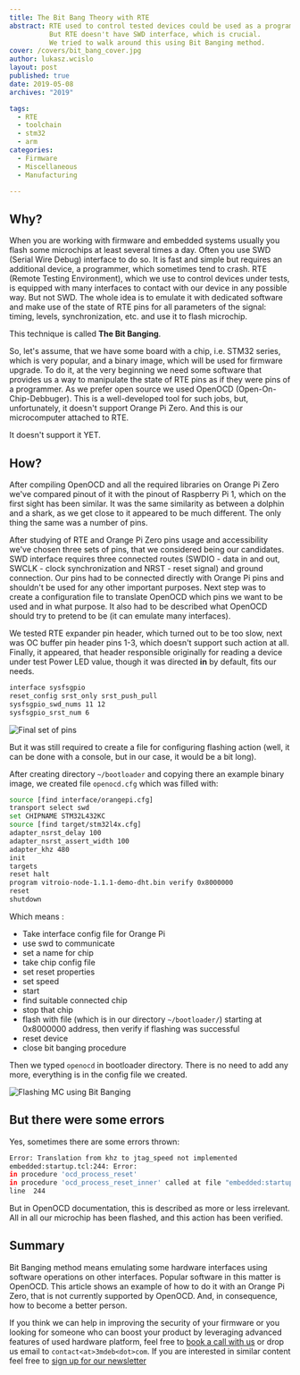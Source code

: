 ```yaml
---
title: The Bit Bang Theory with RTE
abstract: RTE used to control tested devices could be used as a programmer.
          But RTE doesn't have SWD interface, which is crucial.
          We tried to walk around this using Bit Banging method.
cover: /covers/bit_bang_cover.jpg
author: lukasz.wcislo
layout: post
published: true
date: 2019-05-08
archives: "2019"

tags:
  - RTE
  - toolchain
  - stm32
  - arm
categories:
  - Firmware
  - Miscellaneous
  - Manufacturing

---
```


## Why?

When you are working with firmware and embedded systems usually you flash some
microchips at least several times a day. Often you use SWD (Serial Wire Debug)
interface to do so. It is fast and simple but requires an additional device, a
programmer, which sometimes tend to crash. RTE (Remote Testing Environment),
which we use to control devices under tests, is equipped with many interfaces to
contact with our device in any possible way. But not SWD. The whole idea is to
emulate it with dedicated software and make use of the state of RTE pins for all
parameters of the signal: timing, levels, synchronization, etc. and use it to
flash microchip.

This technique is called **The Bit Banging**.

So, let's assume, that we have some board with a chip, i.e. STM32 series, which
is very popular, and a binary image, which will be used for firmware upgrade. To
do it, at the very beginning we need some software that provides us a way to
manipulate the state of RTE pins as if they were pins of a programmer. As we
prefer open source we used OpenOCD (Open-On-Chip-Debbuger). This is a
well-developed tool for such jobs, but, unfortunately, it doesn't support Orange
Pi Zero. And this is our microcomputer attached to RTE.

It doesn't support it YET.

## How?

After compiling OpenOCD and all the required libraries on Orange Pi Zero we've
compared pinout of it with the pinout of Raspberry Pi 1, which on the first
sight has been similar. It was the same similarity as between a dolphin and a
shark, as we get close to it appeared to be much different. The only thing the
same was a number of pins.

After studying of RTE and Orange Pi Zero pins usage and accessibility we've
chosen three sets of pins, that we considered being our candidates. SWD
interface requires three connected routes (SWDIO - data in and out, SWCLK -
clock synchronization and NRST - reset signal) and ground connection. Our pins
had to be connected directly with Orange Pi pins and shouldn't be used for any
other important purposes. Next step was to create a configuration file to
translate OpenOCD which pins we want to be used and in what purpose. It also had
to be described what OpenOCD should try to pretend to be (it can emulate many
interfaces).

We tested RTE expander pin header, which turned out to be too slow, next was OC
buffer pin header pins 1-3, which doesn't support such action at all. Finally,
it appeared, that header responsible originally for reading a device under test
Power LED value, though it was directed **in** by default, fits our needs.

```bash
interface sysfsgpio
reset_config srst_only srst_push_pull
sysfsgpio_swd_nums 11 12
sysfsgpio_srst_num 6
```

![Final set of pins](/img/rte_bang.jpg)

But it was still required to create a file for configuring flashing action
(well, it can be done with a console, but in our case, it would be a bit long).

After creating directory `~/bootloader` and copying there an example binary
image, we created file `openocd.cfg` which was filled with:

```bash
source [find interface/orangepi.cfg]
transport select swd
set CHIPNAME STM32L432KC
source [find target/stm32l4x.cfg]
adapter_nsrst_delay 100
adapter_nsrst_assert_width 100
adapter_khz 480
init
targets
reset halt
program vitroio-node-1.1.1-demo-dht.bin verify 0x8000000
reset
shutdown
```

Which means :

- Take interface config file for Orange Pi
- use swd to communicate
- set a name for chip
- take chip config file
- set reset properties
- set speed
- start
- find suitable connected chip
- stop that chip
- flash with file (which is in our directory `~/bootloader/`) starting at
  0x8000000 address, then verify if flashing was successful
- reset device
- close bit banging procedure

Then we typed `openocd` in bootloader directory. There is no need to add any
more, everything is in the config file we created.

![Flashing MC using Bit Banging](https://asciinema.org/a/zOmYCl5EIMkepDEvXhiubPLGT)

## But there were some errors

Yes, sometimes there are some errors thrown:

```bash
Error: Translation from khz to jtag_speed not implemented
embedded:startup.tcl:244: Error:
in procedure 'ocd_process_reset'
in procedure 'ocd_process_reset_inner' called at file "embedded:startup.tcl",
line  244
```

But in OpenOCD documentation, this is described as more or less irrelevant. All
in all our microchip has been flashed, and this action has been verified.

## Summary

Bit Banging method means emulating some hardware interfaces using software
operations on other interfaces. Popular software in this matter is OpenOCD. This
article shows an example of how to do it with an Orange Pi Zero, that is not
currently supported by OpenOCD. And, in consequence, how to become a better
person.

If you think we can help in improving the security of your firmware or you
looking for someone who can boost your product by leveraging advanced features
of used hardware platform, feel free to
[book a call with us](https://calendly.com/3mdeb/consulting-remote-meeting) or
drop us email to `contact<at>3mdeb<dot>com`. If you are interested in similar
content feel free to [sign up for our newsletter](https://newsletter.3mdeb.com/subscription/PW6XnCeK6)
